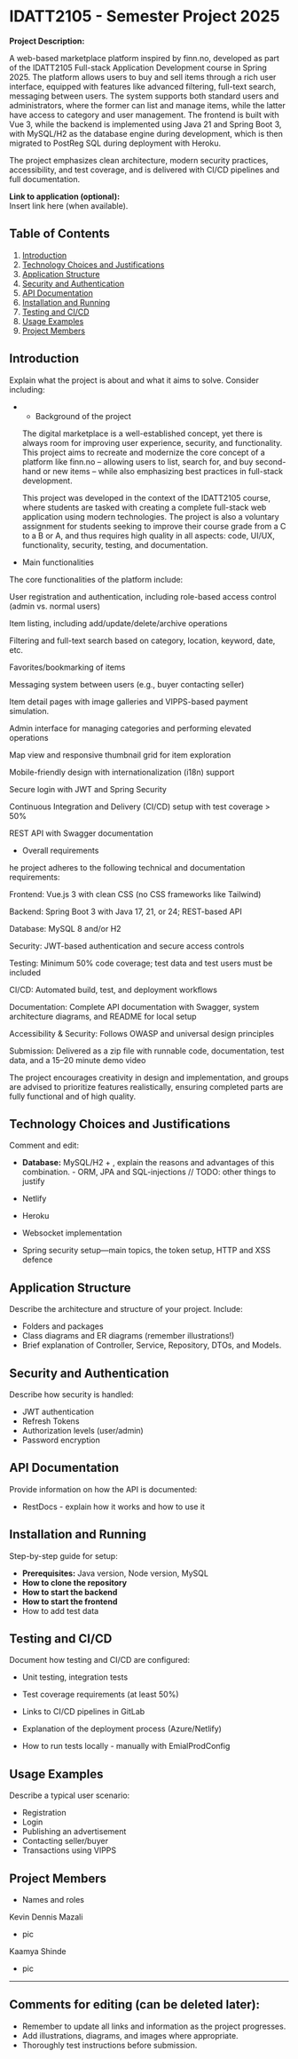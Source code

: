 # IDATT2105 - Semester Project 2025

**Project Description:**   

A web-based marketplace platform inspired by finn.no, developed as part of the IDATT2105 Full-stack Application Development course in Spring 2025. 
The platform allows users to buy and sell items through a rich user interface, equipped with features like advanced filtering, full-text search, messaging between users. 
The system supports both standard users and administrators, where the former can list and manage items, while the latter have access to category and user management. 
The frontend is built with Vue 3, while the backend is implemented using Java 21 and Spring Boot 3, with MySQL/H2 as the database engine during development,
which is then migrated to PostReg SQL during deployment with Heroku.

The project emphasizes clean architecture, modern security practices, accessibility, and test coverage, and is delivered with CI/CD pipelines and full documentation.


**Link to application (optional):**  
Insert link here (when available).

## Table of Contents
1. [Introduction](#introduction)
2. [Technology Choices and Justifications](#technology-choices-and-justifications)
3. [Application Structure](#application-structure)
4. [Security and Authentication](#security-and-authentication)
5. [API Documentation](#api-documentation)
6. [Installation and Running](#installation-and-running)
7. [Testing and CI/CD](#testing-and-cicd)
8. [Usage Examples](#usage-examples)
9. [Project Members](#project-members)

## Introduction
Explain what the project is about and what it aims to solve. Consider including:

- - Background of the project

  The digital marketplace is a well-established concept, yet there is always room for improving user experience, security, and functionality. 
  This project aims to recreate and modernize the core concept of a platform like finn.no – allowing users to list, search for, and buy second-hand or new items – while also emphasizing best practices in full-stack development.

  This project was developed in the context of the IDATT2105 course, where students are tasked with creating a complete full-stack web application using modern technologies. 
  The project is also a voluntary assignment for students seeking to improve their course grade from a C to a B or A, and thus requires high quality in all aspects: code, UI/UX, functionality, security, testing, and documentation.

- Main functionalities

The core functionalities of the platform include:

User registration and authentication, including role-based access control (admin vs. normal users)

Item listing, including add/update/delete/archive operations

Filtering and full-text search based on category, location, keyword, date, etc.

Favorites/bookmarking of items

Messaging system between users (e.g., buyer contacting seller)

Item detail pages with image galleries and VIPPS-based payment simulation.

Admin interface for managing categories and performing elevated operations

Map view and responsive thumbnail grid for item exploration

Mobile-friendly design with internationalization (i18n) support

Secure login with JWT and Spring Security

Continuous Integration and Delivery (CI/CD) setup with test coverage > 50%

REST API with Swagger documentation


- Overall requirements

he project adheres to the following technical and documentation requirements:

Frontend: Vue.js 3 with clean CSS (no CSS frameworks like Tailwind)

Backend: Spring Boot 3 with Java 17, 21, or 24; REST-based API

Database: MySQL 8 and/or H2

Security: JWT-based authentication and secure access controls

Testing: Minimum 50% code coverage; test data and test users must be included

CI/CD: Automated build, test, and deployment workflows

Documentation: Complete API documentation with Swagger, system architecture diagrams, and README for local setup

Accessibility & Security: Follows OWASP and universal design principles

Submission: Delivered as a zip file with runnable code, documentation, test data, and a 15–20 minute demo video

The project encourages creativity in design and implementation, and groups are advised to prioritize features realistically, ensuring completed parts are fully functional and of high quality.

## Technology Choices and Justifications
Comment and edit:


- **Database:** MySQL/H2 + , explain the reasons and advantages of this combination. - ORM, JPA and SQL-injections
// TODO: other things to justify
-  Netlify
-  Heroku

- Websocket implementation
- Spring security setup—main topics, the token setup, HTTP and XSS defence



## Application Structure
Describe the architecture and structure of your project. Include:
- Folders and packages
- Class diagrams and ER diagrams (remember illustrations!)
- Brief explanation of Controller, Service, Repository, DTOs, and Models.

## Security and Authentication
Describe how security is handled:
- JWT authentication
- Refresh Tokens
- Authorization levels (user/admin)
- Password encryption

## API Documentation
Provide information on how the API is documented:

- RestDocs - explain how it works and how to use it

## Installation and Running
Step-by-step guide for setup:
- **Prerequisites:** Java version, Node version, MySQL
- **How to clone the repository**
- **How to start the backend**
- **How to start the frontend**
- How to add test data

## Testing and CI/CD
Document how testing and CI/CD are configured:
- Unit testing, integration tests
- Test coverage requirements (at least 50%)
- Links to CI/CD pipelines in GitLab
- Explanation of the deployment process (Azure/Netlify)

- How to run tests locally - manually with EmialProdConfig

## Usage Examples
Describe a typical user scenario:
- Registration
- Login
- Publishing an advertisement
- Contacting seller/buyer
- Transactions using VIPPS

## Project Members
- Names and roles

Kevin Dennis Mazali

- pic

Kaamya Shinde

- pic


---

## Comments for editing (can be deleted later):
- Remember to update all links and information as the project progresses.
- Add illustrations, diagrams, and images where appropriate.
- Thoroughly test instructions before submission.